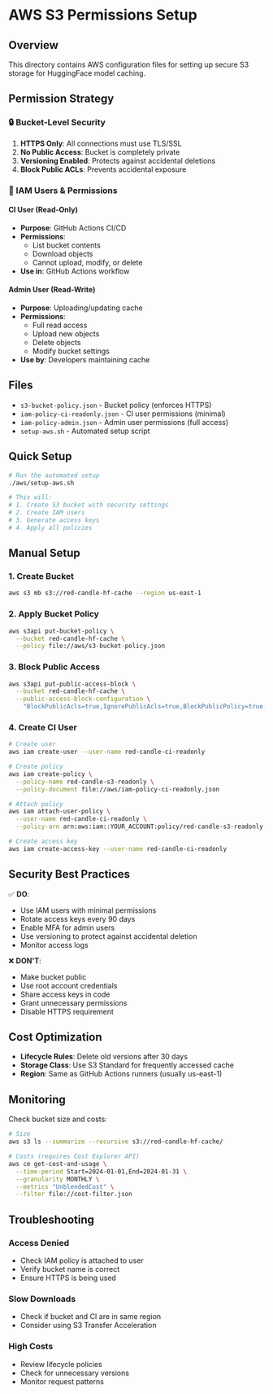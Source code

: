 # AWS S3 Permissions Setup

## Overview

This directory contains AWS configuration files for setting up secure S3 storage for HuggingFace model caching.

## Permission Strategy

### 🔒 Bucket-Level Security

1. **HTTPS Only**: All connections must use TLS/SSL
2. **No Public Access**: Bucket is completely private
3. **Versioning Enabled**: Protects against accidental deletions
4. **Block Public ACLs**: Prevents accidental exposure

### 👤 IAM Users & Permissions

#### CI User (Read-Only)
- **Purpose**: GitHub Actions CI/CD
- **Permissions**: 
  - List bucket contents
  - Download objects
  - Cannot upload, modify, or delete
- **Use in**: GitHub Actions workflow

#### Admin User (Read-Write)
- **Purpose**: Uploading/updating cache
- **Permissions**:
  - Full read access
  - Upload new objects
  - Delete objects
  - Modify bucket settings
- **Use by**: Developers maintaining cache

## Files

- `s3-bucket-policy.json` - Bucket policy (enforces HTTPS)
- `iam-policy-ci-readonly.json` - CI user permissions (minimal)
- `iam-policy-admin.json` - Admin user permissions (full access)
- `setup-aws.sh` - Automated setup script

## Quick Setup

```bash
# Run the automated setup
./aws/setup-aws.sh

# This will:
# 1. Create S3 bucket with security settings
# 2. Create IAM users
# 3. Generate access keys
# 4. Apply all policies
```

## Manual Setup

### 1. Create Bucket
```bash
aws s3 mb s3://red-candle-hf-cache --region us-east-1
```

### 2. Apply Bucket Policy
```bash
aws s3api put-bucket-policy \
  --bucket red-candle-hf-cache \
  --policy file://aws/s3-bucket-policy.json
```

### 3. Block Public Access
```bash
aws s3api put-public-access-block \
  --bucket red-candle-hf-cache \
  --public-access-block-configuration \
    "BlockPublicAcls=true,IgnorePublicAcls=true,BlockPublicPolicy=true,RestrictPublicBuckets=true"
```

### 4. Create CI User
```bash
# Create user
aws iam create-user --user-name red-candle-ci-readonly

# Create policy
aws iam create-policy \
  --policy-name red-candle-s3-readonly \
  --policy-document file://aws/iam-policy-ci-readonly.json

# Attach policy
aws iam attach-user-policy \
  --user-name red-candle-ci-readonly \
  --policy-arn arn:aws:iam::YOUR_ACCOUNT:policy/red-candle-s3-readonly

# Create access key
aws iam create-access-key --user-name red-candle-ci-readonly
```

## Security Best Practices

✅ **DO**:
- Use IAM users with minimal permissions
- Rotate access keys every 90 days
- Enable MFA for admin users
- Use versioning to protect against accidental deletion
- Monitor access logs

❌ **DON'T**:
- Make bucket public
- Use root account credentials
- Share access keys in code
- Grant unnecessary permissions
- Disable HTTPS requirement

## Cost Optimization

- **Lifecycle Rules**: Delete old versions after 30 days
- **Storage Class**: Use S3 Standard for frequently accessed cache
- **Region**: Same as GitHub Actions runners (usually us-east-1)

## Monitoring

Check bucket size and costs:
```bash
# Size
aws s3 ls --summarize --recursive s3://red-candle-hf-cache/

# Costs (requires Cost Explorer API)
aws ce get-cost-and-usage \
  --time-period Start=2024-01-01,End=2024-01-31 \
  --granularity MONTHLY \
  --metrics "UnblendedCost" \
  --filter file://cost-filter.json
```

## Troubleshooting

### Access Denied
- Check IAM policy is attached to user
- Verify bucket name is correct
- Ensure HTTPS is being used

### Slow Downloads
- Check if bucket and CI are in same region
- Consider using S3 Transfer Acceleration

### High Costs
- Review lifecycle policies
- Check for unnecessary versions
- Monitor request patterns